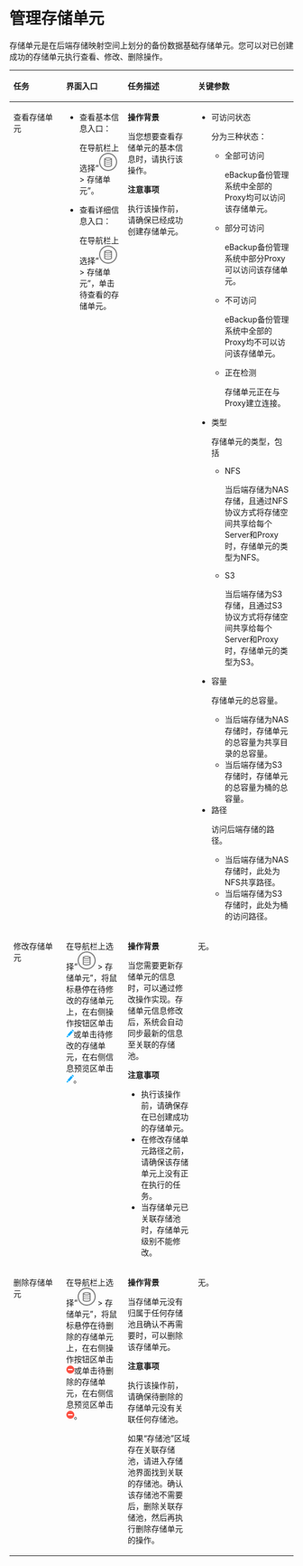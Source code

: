 # 管理存储单元<a name="cbr_03_0083"></a>

存储单元是在后端存储映射空间上划分的备份数据基础存储单元。您可以对已创建成功的存储单元执行查看、修改、删除操作。

<a name="zh-cn_topic_0000001213683946_zh-cn_topic_0170955584_table16890202116515"></a>
<table><thead align="left"><tr id="zh-cn_topic_0000001213683946_zh-cn_topic_0170955584_row162805221154"><th class="cellrowborder" valign="top" width="18.56%" id="mcps1.1.5.1.1"><p id="zh-cn_topic_0000001213683946_zh-cn_topic_0170955584_p1728020221511"><a name="zh-cn_topic_0000001213683946_zh-cn_topic_0170955584_p1728020221511"></a><a name="zh-cn_topic_0000001213683946_zh-cn_topic_0170955584_p1728020221511"></a>任务</p>
</th>
<th class="cellrowborder" valign="top" width="21.65%" id="mcps1.1.5.1.2"><p id="zh-cn_topic_0000001213683946_zh-cn_topic_0170955584_p32801221256"><a name="zh-cn_topic_0000001213683946_zh-cn_topic_0170955584_p32801221256"></a><a name="zh-cn_topic_0000001213683946_zh-cn_topic_0170955584_p32801221256"></a>界面入口</p>
</th>
<th class="cellrowborder" valign="top" width="24.740000000000002%" id="mcps1.1.5.1.3"><p id="zh-cn_topic_0000001213683946_zh-cn_topic_0170955584_p112803221156"><a name="zh-cn_topic_0000001213683946_zh-cn_topic_0170955584_p112803221156"></a><a name="zh-cn_topic_0000001213683946_zh-cn_topic_0170955584_p112803221156"></a>任务描述</p>
</th>
<th class="cellrowborder" valign="top" width="35.05%" id="mcps1.1.5.1.4"><p id="zh-cn_topic_0000001213683946_zh-cn_topic_0170955584_p172806224510"><a name="zh-cn_topic_0000001213683946_zh-cn_topic_0170955584_p172806224510"></a><a name="zh-cn_topic_0000001213683946_zh-cn_topic_0170955584_p172806224510"></a>关键参数</p>
</th>
</tr>
</thead>
<tbody><tr id="zh-cn_topic_0000001213683946_zh-cn_topic_0170955584_row1128012222515"><td class="cellrowborder" valign="top" width="18.56%" headers="mcps1.1.5.1.1 "><p id="zh-cn_topic_0000001213683946_zh-cn_topic_0170955584_p3280722959"><a name="zh-cn_topic_0000001213683946_zh-cn_topic_0170955584_p3280722959"></a><a name="zh-cn_topic_0000001213683946_zh-cn_topic_0170955584_p3280722959"></a>查看存储单元</p>
</td>
<td class="cellrowborder" valign="top" width="21.65%" headers="mcps1.1.5.1.2 "><a name="zh-cn_topic_0000001213683946_zh-cn_topic_0170955584_ul1228282219517"></a><a name="zh-cn_topic_0000001213683946_zh-cn_topic_0170955584_ul1228282219517"></a><ul id="zh-cn_topic_0000001213683946_zh-cn_topic_0170955584_ul1228282219517"><li>查看基本信息入口：<p id="zh-cn_topic_0000001213683946_zh-cn_topic_0170955584_p688410619434"><a name="zh-cn_topic_0000001213683946_zh-cn_topic_0170955584_p688410619434"></a><a name="zh-cn_topic_0000001213683946_zh-cn_topic_0170955584_p688410619434"></a>在导航栏上选择“<a name="zh-cn_topic_0000001213683946_zh-cn_topic_0170955584_image1928212225512"></a><a name="zh-cn_topic_0000001213683946_zh-cn_topic_0170955584_image1928212225512"></a><span><img id="zh-cn_topic_0000001213683946_zh-cn_topic_0170955584_image1928212225512" src="figures/icon-storage1-1.jpg"></span> &gt; 存储单元”。</p>
</li><li>查看详细信息入口：<p id="zh-cn_topic_0000001213683946_zh-cn_topic_0170955584_p2390788436"><a name="zh-cn_topic_0000001213683946_zh-cn_topic_0170955584_p2390788436"></a><a name="zh-cn_topic_0000001213683946_zh-cn_topic_0170955584_p2390788436"></a>在导航栏上选择“<a name="zh-cn_topic_0000001213683946_zh-cn_topic_0170955584_image1628216225517"></a><a name="zh-cn_topic_0000001213683946_zh-cn_topic_0170955584_image1628216225517"></a><span><img id="zh-cn_topic_0000001213683946_zh-cn_topic_0170955584_image1628216225517" src="figures/icon-storage1-1.jpg"></span> &gt; 存储单元”，单击待查看的存储单元。</p>
</li></ul>
</td>
<td class="cellrowborder" valign="top" width="24.740000000000002%" headers="mcps1.1.5.1.3 "><p id="zh-cn_topic_0000001213683946_zh-cn_topic_0170955584_p15282322254"><a name="zh-cn_topic_0000001213683946_zh-cn_topic_0170955584_p15282322254"></a><a name="zh-cn_topic_0000001213683946_zh-cn_topic_0170955584_p15282322254"></a><strong id="zh-cn_topic_0000001213683946_zh-cn_topic_0170955584_b132826225515"><a name="zh-cn_topic_0000001213683946_zh-cn_topic_0170955584_b132826225515"></a><a name="zh-cn_topic_0000001213683946_zh-cn_topic_0170955584_b132826225515"></a>操作背景</strong></p>
<p id="zh-cn_topic_0000001213683946_zh-cn_topic_0170955584_p172821022758"><a name="zh-cn_topic_0000001213683946_zh-cn_topic_0170955584_p172821022758"></a><a name="zh-cn_topic_0000001213683946_zh-cn_topic_0170955584_p172821022758"></a>当您想要查看存储单元的基本信息时，请执行该操作。</p>
<p id="zh-cn_topic_0000001213683946_zh-cn_topic_0170955584_p13282112210518"><a name="zh-cn_topic_0000001213683946_zh-cn_topic_0170955584_p13282112210518"></a><a name="zh-cn_topic_0000001213683946_zh-cn_topic_0170955584_p13282112210518"></a><strong id="zh-cn_topic_0000001213683946_zh-cn_topic_0170955584_b132827221756"><a name="zh-cn_topic_0000001213683946_zh-cn_topic_0170955584_b132827221756"></a><a name="zh-cn_topic_0000001213683946_zh-cn_topic_0170955584_b132827221756"></a>注意事项</strong></p>
<p id="zh-cn_topic_0000001213683946_zh-cn_topic_0170955584_p62821722253"><a name="zh-cn_topic_0000001213683946_zh-cn_topic_0170955584_p62821722253"></a><a name="zh-cn_topic_0000001213683946_zh-cn_topic_0170955584_p62821722253"></a>执行该操作前，请确保已经成功创建存储单元。</p>
</td>
<td class="cellrowborder" valign="top" width="35.05%" headers="mcps1.1.5.1.4 "><a name="zh-cn_topic_0000001213683946_zh-cn_topic_0170955584_ul1228216224517"></a><a name="zh-cn_topic_0000001213683946_zh-cn_topic_0170955584_ul1228216224517"></a><ul id="zh-cn_topic_0000001213683946_zh-cn_topic_0170955584_ul1228216224517"><li>可访问状态<p id="zh-cn_topic_0000001213683946_zh-cn_topic_0170955584_p1793519535515"><a name="zh-cn_topic_0000001213683946_zh-cn_topic_0170955584_p1793519535515"></a><a name="zh-cn_topic_0000001213683946_zh-cn_topic_0170955584_p1793519535515"></a>分为三种状态：</p>
<a name="zh-cn_topic_0000001213683946_zh-cn_topic_0170955584_ul135239151364"></a><a name="zh-cn_topic_0000001213683946_zh-cn_topic_0170955584_ul135239151364"></a><ul id="zh-cn_topic_0000001213683946_zh-cn_topic_0170955584_ul135239151364"><li>全部可访问<p id="zh-cn_topic_0000001213683946_zh-cn_topic_0170955584_p66976599512"><a name="zh-cn_topic_0000001213683946_zh-cn_topic_0170955584_p66976599512"></a><a name="zh-cn_topic_0000001213683946_zh-cn_topic_0170955584_p66976599512"></a>eBackup备份管理系统中全部的Proxy均可以访问该存储单元。</p>
</li><li>部分可访问<p id="zh-cn_topic_0000001213683946_zh-cn_topic_0170955584_p3412215612"><a name="zh-cn_topic_0000001213683946_zh-cn_topic_0170955584_p3412215612"></a><a name="zh-cn_topic_0000001213683946_zh-cn_topic_0170955584_p3412215612"></a>eBackup备份管理系统中部分Proxy可以访问该存储单元。</p>
</li><li>不可访问<p id="zh-cn_topic_0000001213683946_zh-cn_topic_0170955584_p3710721168"><a name="zh-cn_topic_0000001213683946_zh-cn_topic_0170955584_p3710721168"></a><a name="zh-cn_topic_0000001213683946_zh-cn_topic_0170955584_p3710721168"></a>eBackup备份管理系统中全部的Proxy均不可以访问该存储单元。</p>
</li><li>正在检测<p id="zh-cn_topic_0000001213683946_zh-cn_topic_0170955584_p06096412614"><a name="zh-cn_topic_0000001213683946_zh-cn_topic_0170955584_p06096412614"></a><a name="zh-cn_topic_0000001213683946_zh-cn_topic_0170955584_p06096412614"></a>存储单元正在与Proxy建立连接。</p>
</li></ul>
</li><li>类型<p id="zh-cn_topic_0000001213683946_zh-cn_topic_0170955584_p18171850161"><a name="zh-cn_topic_0000001213683946_zh-cn_topic_0170955584_p18171850161"></a><a name="zh-cn_topic_0000001213683946_zh-cn_topic_0170955584_p18171850161"></a>存储单元的类型，包括</p>
<a name="zh-cn_topic_0000001213683946_zh-cn_topic_0170955584_ul190895917619"></a><a name="zh-cn_topic_0000001213683946_zh-cn_topic_0170955584_ul190895917619"></a><ul id="zh-cn_topic_0000001213683946_zh-cn_topic_0170955584_ul190895917619"><li>NFS<p id="zh-cn_topic_0000001213683946_zh-cn_topic_0170955584_p369512534611"><a name="zh-cn_topic_0000001213683946_zh-cn_topic_0170955584_p369512534611"></a><a name="zh-cn_topic_0000001213683946_zh-cn_topic_0170955584_p369512534611"></a>当后端存储为NAS存储，且通过NFS协议方式将存储空间共享给每个Server和Proxy时，存储单元的类型为NFS。</p>
</li><li>S3<p id="zh-cn_topic_0000001213683946_zh-cn_topic_0170955584_p195863554612"><a name="zh-cn_topic_0000001213683946_zh-cn_topic_0170955584_p195863554612"></a><a name="zh-cn_topic_0000001213683946_zh-cn_topic_0170955584_p195863554612"></a>当后端存储为S3存储，且通过S3协议方式将存储空间共享给每个Server和Proxy时，存储单元的类型为S3。</p>
</li></ul>
</li><li>容量<p id="zh-cn_topic_0000001213683946_zh-cn_topic_0170955584_p13535118572"><a name="zh-cn_topic_0000001213683946_zh-cn_topic_0170955584_p13535118572"></a><a name="zh-cn_topic_0000001213683946_zh-cn_topic_0170955584_p13535118572"></a>存储单元的总容量。</p>
<a name="zh-cn_topic_0000001213683946_zh-cn_topic_0170955584_ul740410121714"></a><a name="zh-cn_topic_0000001213683946_zh-cn_topic_0170955584_ul740410121714"></a><ul id="zh-cn_topic_0000001213683946_zh-cn_topic_0170955584_ul740410121714"><li>当后端存储为NAS存储时，存储单元的总容量为共享目录的总容量。</li><li>当后端存储为S3存储时，存储单元的总容量为桶的总容量。</li></ul>
</li><li>路径<p id="zh-cn_topic_0000001213683946_zh-cn_topic_0170955584_p11815201676"><a name="zh-cn_topic_0000001213683946_zh-cn_topic_0170955584_p11815201676"></a><a name="zh-cn_topic_0000001213683946_zh-cn_topic_0170955584_p11815201676"></a>访问后端存储的路径。</p>
<a name="zh-cn_topic_0000001213683946_zh-cn_topic_0170955584_ul191223370"></a><a name="zh-cn_topic_0000001213683946_zh-cn_topic_0170955584_ul191223370"></a><ul id="zh-cn_topic_0000001213683946_zh-cn_topic_0170955584_ul191223370"><li>当后端存储为NAS存储时，此处为NFS共享路径。</li><li>当后端存储为S3存储时，此处为桶的访问路径。</li></ul>
</li></ul>
</td>
</tr>
<tr id="zh-cn_topic_0000001213683946_zh-cn_topic_0170955584_row1928442218510"><td class="cellrowborder" valign="top" width="18.56%" headers="mcps1.1.5.1.1 "><p id="zh-cn_topic_0000001213683946_zh-cn_topic_0170955584_p1328417221453"><a name="zh-cn_topic_0000001213683946_zh-cn_topic_0170955584_p1328417221453"></a><a name="zh-cn_topic_0000001213683946_zh-cn_topic_0170955584_p1328417221453"></a>修改存储单元</p>
</td>
<td class="cellrowborder" valign="top" width="21.65%" headers="mcps1.1.5.1.2 "><p id="zh-cn_topic_0000001213683946_zh-cn_topic_0170955584_p628420221957"><a name="zh-cn_topic_0000001213683946_zh-cn_topic_0170955584_p628420221957"></a><a name="zh-cn_topic_0000001213683946_zh-cn_topic_0170955584_p628420221957"></a>在导航栏上选择“<a name="zh-cn_topic_0000001213683946_zh-cn_topic_0170955584_image14284182215519"></a><a name="zh-cn_topic_0000001213683946_zh-cn_topic_0170955584_image14284182215519"></a><span><img id="zh-cn_topic_0000001213683946_zh-cn_topic_0170955584_image14284182215519" src="figures/icon-storage1-1.jpg"></span> &gt; 存储单元”，将鼠标悬停在待修改的存储单元上，在右侧操作按钮区单击<a name="zh-cn_topic_0000001213683946_zh-cn_topic_0170955584_image1428462220513"></a><a name="zh-cn_topic_0000001213683946_zh-cn_topic_0170955584_image1428462220513"></a><span><img id="zh-cn_topic_0000001213683946_zh-cn_topic_0170955584_image1428462220513" src="figures/icon-edit1-2.png"></span>或单击待修改的存储单元，在右侧信息预览区单击<a name="zh-cn_topic_0000001213683946_zh-cn_topic_0170955584_image6285132212511"></a><a name="zh-cn_topic_0000001213683946_zh-cn_topic_0170955584_image6285132212511"></a><span><img id="zh-cn_topic_0000001213683946_zh-cn_topic_0170955584_image6285132212511" src="figures/icon-edit1-2.png"></span>。</p>
</td>
<td class="cellrowborder" valign="top" width="24.740000000000002%" headers="mcps1.1.5.1.3 "><p id="zh-cn_topic_0000001213683946_zh-cn_topic_0170955584_p18285322555"><a name="zh-cn_topic_0000001213683946_zh-cn_topic_0170955584_p18285322555"></a><a name="zh-cn_topic_0000001213683946_zh-cn_topic_0170955584_p18285322555"></a><strong id="zh-cn_topic_0000001213683946_zh-cn_topic_0170955584_b62853226514"><a name="zh-cn_topic_0000001213683946_zh-cn_topic_0170955584_b62853226514"></a><a name="zh-cn_topic_0000001213683946_zh-cn_topic_0170955584_b62853226514"></a>操作背景</strong></p>
<p id="zh-cn_topic_0000001213683946_zh-cn_topic_0170955584_p1285222250"><a name="zh-cn_topic_0000001213683946_zh-cn_topic_0170955584_p1285222250"></a><a name="zh-cn_topic_0000001213683946_zh-cn_topic_0170955584_p1285222250"></a>当您需要更新存储单元的信息时，可以通过修改操作实现。存储单元信息修改后，系统会自动同步最新的信息至关联的存储池。</p>
<p id="zh-cn_topic_0000001213683946_zh-cn_topic_0170955584_p32851822756"><a name="zh-cn_topic_0000001213683946_zh-cn_topic_0170955584_p32851822756"></a><a name="zh-cn_topic_0000001213683946_zh-cn_topic_0170955584_p32851822756"></a><strong id="zh-cn_topic_0000001213683946_zh-cn_topic_0170955584_b52851922355"><a name="zh-cn_topic_0000001213683946_zh-cn_topic_0170955584_b52851922355"></a><a name="zh-cn_topic_0000001213683946_zh-cn_topic_0170955584_b52851922355"></a>注意事项</strong></p>
<a name="zh-cn_topic_0000001213683946_zh-cn_topic_0170955584_ul152851222254"></a><a name="zh-cn_topic_0000001213683946_zh-cn_topic_0170955584_ul152851222254"></a><ul id="zh-cn_topic_0000001213683946_zh-cn_topic_0170955584_ul152851222254"><li>执行该操作前，请确保存在已创建成功的存储单元。</li><li>在修改存储单元路径之前，请确保该存储单元上没有正在执行的任务。</li><li>当存储单元已关联存储池时，存储单元级别不能修改。</li></ul>
</td>
<td class="cellrowborder" valign="top" width="35.05%" headers="mcps1.1.5.1.4 "><p id="zh-cn_topic_0000001213683946_zh-cn_topic_0170955584_p142851222254"><a name="zh-cn_topic_0000001213683946_zh-cn_topic_0170955584_p142851222254"></a><a name="zh-cn_topic_0000001213683946_zh-cn_topic_0170955584_p142851222254"></a>无。</p>
</td>
</tr>
<tr id="zh-cn_topic_0000001213683946_zh-cn_topic_0170955584_row1128510225515"><td class="cellrowborder" valign="top" width="18.56%" headers="mcps1.1.5.1.1 "><p id="zh-cn_topic_0000001213683946_zh-cn_topic_0170955584_p72855227517"><a name="zh-cn_topic_0000001213683946_zh-cn_topic_0170955584_p72855227517"></a><a name="zh-cn_topic_0000001213683946_zh-cn_topic_0170955584_p72855227517"></a>删除存储单元</p>
</td>
<td class="cellrowborder" valign="top" width="21.65%" headers="mcps1.1.5.1.2 "><p id="zh-cn_topic_0000001213683946_zh-cn_topic_0170955584_p16285202216512"><a name="zh-cn_topic_0000001213683946_zh-cn_topic_0170955584_p16285202216512"></a><a name="zh-cn_topic_0000001213683946_zh-cn_topic_0170955584_p16285202216512"></a>在导航栏上选择“<a name="zh-cn_topic_0000001213683946_zh-cn_topic_0170955584_image5285122951"></a><a name="zh-cn_topic_0000001213683946_zh-cn_topic_0170955584_image5285122951"></a><span><img id="zh-cn_topic_0000001213683946_zh-cn_topic_0170955584_image5285122951" src="figures/icon-storage1-1.jpg"></span> &gt; 存储单元”，将鼠标悬停在待删除的存储单元上，在右侧操作按钮区单击<a name="zh-cn_topic_0000001213683946_zh-cn_topic_0170955584_image9285112211517"></a><a name="zh-cn_topic_0000001213683946_zh-cn_topic_0170955584_image9285112211517"></a><span><img id="zh-cn_topic_0000001213683946_zh-cn_topic_0170955584_image9285112211517" src="figures/icon-delete1-3.png"></span>或单击待删除的存储单元，在右侧信息预览区单击<a name="zh-cn_topic_0000001213683946_zh-cn_topic_0170955584_image202851229510"></a><a name="zh-cn_topic_0000001213683946_zh-cn_topic_0170955584_image202851229510"></a><span><img id="zh-cn_topic_0000001213683946_zh-cn_topic_0170955584_image202851229510" src="figures/icon-delete1-3.png"></span>。</p>
</td>
<td class="cellrowborder" valign="top" width="24.740000000000002%" headers="mcps1.1.5.1.3 "><p id="zh-cn_topic_0000001213683946_zh-cn_topic_0170955584_p428552218512"><a name="zh-cn_topic_0000001213683946_zh-cn_topic_0170955584_p428552218512"></a><a name="zh-cn_topic_0000001213683946_zh-cn_topic_0170955584_p428552218512"></a><strong id="zh-cn_topic_0000001213683946_zh-cn_topic_0170955584_b12851322255"><a name="zh-cn_topic_0000001213683946_zh-cn_topic_0170955584_b12851322255"></a><a name="zh-cn_topic_0000001213683946_zh-cn_topic_0170955584_b12851322255"></a>操作背景</strong></p>
<p id="zh-cn_topic_0000001213683946_zh-cn_topic_0170955584_p10285152214513"><a name="zh-cn_topic_0000001213683946_zh-cn_topic_0170955584_p10285152214513"></a><a name="zh-cn_topic_0000001213683946_zh-cn_topic_0170955584_p10285152214513"></a>当存储单元没有归属于任何存储池且确认不再需要时，可以删除该存储单元。</p>
<p id="zh-cn_topic_0000001213683946_zh-cn_topic_0170955584_p72850224513"><a name="zh-cn_topic_0000001213683946_zh-cn_topic_0170955584_p72850224513"></a><a name="zh-cn_topic_0000001213683946_zh-cn_topic_0170955584_p72850224513"></a><strong id="zh-cn_topic_0000001213683946_zh-cn_topic_0170955584_b42851122153"><a name="zh-cn_topic_0000001213683946_zh-cn_topic_0170955584_b42851122153"></a><a name="zh-cn_topic_0000001213683946_zh-cn_topic_0170955584_b42851122153"></a>注意事项</strong></p>
<p id="zh-cn_topic_0000001213683946_zh-cn_topic_0170955584_p1228518221459"><a name="zh-cn_topic_0000001213683946_zh-cn_topic_0170955584_p1228518221459"></a><a name="zh-cn_topic_0000001213683946_zh-cn_topic_0170955584_p1228518221459"></a>执行该操作前，请确保待删除的存储单元没有关联任何存储池。</p>
<p id="zh-cn_topic_0000001213683946_zh-cn_topic_0170955584_p182851822355"><a name="zh-cn_topic_0000001213683946_zh-cn_topic_0170955584_p182851822355"></a><a name="zh-cn_topic_0000001213683946_zh-cn_topic_0170955584_p182851822355"></a>如果“存储池”区域存在关联存储池，请进入存储池界面找到关联的存储池。确认该存储池不需要后，删除关联存储池，然后再执行删除存储单元的操作。</p>
</td>
<td class="cellrowborder" valign="top" width="35.05%" headers="mcps1.1.5.1.4 "><p id="zh-cn_topic_0000001213683946_zh-cn_topic_0170955584_p172853222517"><a name="zh-cn_topic_0000001213683946_zh-cn_topic_0170955584_p172853222517"></a><a name="zh-cn_topic_0000001213683946_zh-cn_topic_0170955584_p172853222517"></a>无。</p>
</td>
</tr>
</tbody>
</table>

